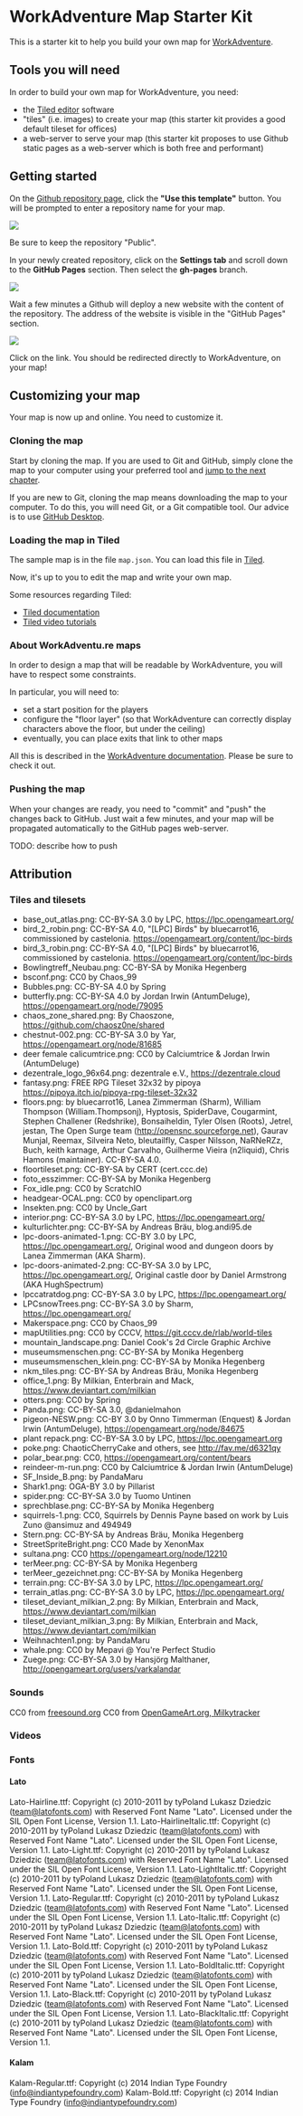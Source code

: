 # WorkAdventure Map Starter Kit

This is a starter kit to help you build your own map for [WorkAdventure](https://workadventu.re).

## Tools you will need

In order to build your own map for WorkAdventure, you need:

- the [Tiled editor](https://www.mapeditor.org/) software
- "tiles" (i.e. images) to create your map (this starter kit provides a good default tileset for offices)
- a web-server to serve your map (this starter kit proposes to use Github static pages as a web-server which is both free and performant)

## Getting started

On the [Github repository page](https://github.com/thecodingmachine/workadventure-map-starter-kit),
click the **"Use this template"** button. You will be prompted to enter a repository name for your map.

![](docs/create_repo.png)

Be sure to keep the repository "Public".

In your newly created repository, click on the **Settings tab** and scroll down to the **GitHub Pages** section.
Then select the **gh-pages** branch. 

![](docs/github_pages.png)

Wait a few minutes a Github will deploy a new website with the content of the repository.
The address of the website is visible in the "GitHub Pages" section.

![](docs/website_address.png)

Click on the link. You should be redirected directly to WorkAdventure, on your map!

## Customizing your map

Your map is now up and online. You need to customize it.

### Cloning the map

Start by cloning the map. If you are used to Git and GitHub, simply clone the map
to your computer using your preferred tool and [jump to the next chapter](#loading-the-map-in-tiled).

If you are new to Git, cloning the map means downloading the map to your computer.
To do this, you will need Git, or a Git compatible tool. Our advice is to use
[GitHub Desktop](https://desktop.github.com/).

### Loading the map in Tiled

The sample map is in the file `map.json`.
You can load this file in [Tiled](https://www.mapeditor.org/).

Now, it's up to you to edit the map and write your own map.

Some resources regarding Tiled:

- [Tiled documentation](https://doc.mapeditor.org/en/stable/manual/introduction/)
- [Tiled video tutorials](https://www.gamefromscratch.com/post/2015/10/14/Tiled-Map-Editor-Tutorial-Series.aspx)

### About WorkAdventu.re maps

In order to design a map that will be readable by WorkAdventure, you will have to respect some constraints.

In particular, you will need to:

- set a start position for the players
- configure the "floor layer" (so that WorkAdventure can correctly display characters above the floor, but under the ceiling)
- eventually, you can place exits that link to other maps

All this is described in the [WorkAdventure documentation](https://github.com/thecodingmachine/workadventure/#designing-a-map).
Please be sure to check it out. 

### Pushing the map

When your changes are ready, you need to "commit" and "push" the changes back to GitHub.
Just wait a few minutes, and your map will be propagated automatically to the GitHub pages web-server.

TODO: describe how to push

## Attribution

### Tiles and tilesets

* base_out_atlas.png: CC-BY-SA 3.0 by LPC, https://lpc.opengameart.org/
* bird_2_robin.png: CC-BY-SA 4.0, "[LPC] Birds" by bluecarrot16, commissioned by castelonia. https://opengameart.org/content/lpc-birds
* bird_3_robin.png: CC-BY-SA 4.0, "[LPC] Birds" by bluecarrot16, commissioned by castelonia. https://opengameart.org/content/lpc-birds
* Bowlingtreff_Neubau.png: CC-BY-SA by Monika Hegenberg
* bsconf.png: CC0 by Chaos_99
* Bubbles.png: CC-BY-SA 4.0 by Spring
* butterfly.png: CC-BY-SA 4.0 by Jordan Irwin (AntumDeluge), https://opengameart.org/node/79095
* chaos_zone_shared.png: By Chaoszone, https://github.com/chaosz0ne/shared
* chestnut-002.png: CC-BY-SA 3.0 by Yar, https://opengameart.org/node/81685
* deer female calicumtrice.png: CC0 by Calciumtrice & Jordan Irwin (AntumDeluge)
* dezentrale_logo_96x64.png: dezentrale e.V., https://dezentrale.cloud
* fantasy.png: FREE RPG Tileset 32x32 by pipoya https://pipoya.itch.io/pipoya-rpg-tileset-32x32
* floors.png: by bluecarrot16, Lanea Zimmerman (Sharm), William Thompson (William.Thompsonj), Hyptosis, SpiderDave, Cougarmint, Stephen Challener (Redshrike), Bonsaiheldin, Tyler Olsen (Roots), Jetrel, jestan, The Open Surge team (http://opensnc.sourceforge.net), Gaurav Munjal, Reemax, Silveira Neto, bleutailfly, Casper Nilsson, NaRNeRZz, Buch, keith karnage, Arthur Carvalho, Guilherme Vieira (n2liquid), Chris Hamons (maintainer). CC-BY-SA 4.0.
* floortileset.png: CC-BY-SA by CERT (cert.ccc.de)
* foto_esszimmer: CC-BY-SA by Monika Hegenberg
* Fox_idle.png: CC0 by ScratchIO
* headgear-OCAL.png: CC0 by openclipart.org
* Insekten.png: CC0 by Uncle_Gart
* interior.png: CC-BY-SA 3.0 by LPC, https://lpc.opengameart.org/
* kulturlichter.png: CC-BY-SA by Andreas Bräu, blog.andi95.de
* lpc-doors-animated-1.png: CC-BY 3.0 by LPC, https://lpc.opengameart.org/, Original wood and dungeon doors by Lanea Zimmerman (AKA Sharm).
* lpc-doors-animated-2.png: CC-BY-SA 3.0 by LPC, https://lpc.opengameart.org/, Original castle door by Daniel Armstrong (AKA HughSpectrum)
* lpccatratdog.png: CC-BY-SA 3.0 by LPC, https://lpc.opengameart.org/  
* LPCsnowTrees.png: CC-BY-SA 3.0 by Sharm, https://lpc.opengameart.org/
* Makerspace.png: CC0 by Chaos_99
* mapUtilities.png: CC0 by CCCV, https://git.cccv.de/rlab/world-tiles
* mountain_landscape.png: Daniel Cook's 2d Circle Graphic Archive
* museumsmenschen.png: CC-BY-SA by Monika Hegenberg
* museumsmenschen_klein.png: CC-BY-SA by Monika Hegenberg
* nkm_tiles.png: CC-BY-SA by Andreas Bräu, Monika Hegenberg
* office_1.png: By Milkian, Enterbrain and Mack, https://www.deviantart.com/milkian
* otters.png: CC0 by Spring
* Panda.png: CC-BY-SA 3.0, @danielmahon
* pigeon-NESW.png: CC-BY 3.0 by Onno Timmerman (Enquest) & Jordan Irwin (AntumDeluge), https://opengameart.org/node/84675
* plant repack.png: CC-BY-SA 3.0 by LPC, https://lpc.opengameart.org
* poke.png: ChaoticCherryCake and others, see http://fav.me/d6321qy
* polar_bear.png: CC0, https://opengameart.org/content/bears
* reindeer-m-run.png: CC0 by Calciumtrice & Jordan Irwin (AntumDeluge)
* SF_Inside_B.png: by PandaMaru
* Shark1.png: OGA-BY 3.0 by Pillarist
* spider.png: CC-BY-SA 3.0 by Tuomo Untinen
* sprechblase.png: CC-BY-SA by Monika Hegenberg
* squirrels-1.png: CC0, Squirrels by Dennis Payne based on work by Luis Zuno @ansimuz and 494949
* Stern.png: CC-BY-SA by Andreas Bräu, Monika Hegenberg
* StreetSpriteBright.png: CC0 Made by XenonMax
* sultana.png: CC0 https://opengameart.org/node/12210
* terMeer.png: CC-BY-SA by Monika Hegenberg
* terMeer_gezeichnet.png: CC-BY-SA by Monika Hegenberg
* terrain.png: CC-BY-SA 3.0 by LPC, https://lpc.opengameart.org/
* terrain_atlas.png: CC-BY-SA 3.0 by LPC, https://lpc.opengameart.org/
* tileset_deviant_milkian_2.png: By Milkian, Enterbrain and Mack, https://www.deviantart.com/milkian
* tileset_deviant_milkian_3.png: By Milkian, Enterbrain and Mack, https://www.deviantart.com/milkian
* Weihnachten1.png: by PandaMaru
* whale.png: CC0 by Mepavi @ You're Perfect Studio
* Zuege.png: CC-BY-SA 3.0 by Hansjörg Malthaner, http://opengameart.org/users/varkalandar

### Sounds

CC0 from [freesound.org](https://freesound.org)
CC0 from [OpenGameArt.org, Milkytracker](https://opengameart.org/content/my-street)

### Videos

### Fonts

#### Lato

Lato-Hairline.ttf: Copyright (c) 2010-2011 by tyPoland Lukasz Dziedzic (team@latofonts.com) with Reserved Font Name "Lato". Licensed under the SIL Open Font License, Version 1.1.
Lato-HairlineItalic.ttf: Copyright (c) 2010-2011 by tyPoland Lukasz Dziedzic (team@latofonts.com) with Reserved Font Name "Lato". Licensed under the SIL Open Font License, Version 1.1.
Lato-Light.ttf: Copyright (c) 2010-2011 by tyPoland Lukasz Dziedzic (team@latofonts.com) with Reserved Font Name "Lato". Licensed under the SIL Open Font License, Version 1.1.
Lato-LightItalic.ttf: Copyright (c) 2010-2011 by tyPoland Lukasz Dziedzic (team@latofonts.com) with Reserved Font Name "Lato". Licensed under the SIL Open Font License, Version 1.1.
Lato-Regular.ttf: Copyright (c) 2010-2011 by tyPoland Lukasz Dziedzic (team@latofonts.com) with Reserved Font Name "Lato". Licensed under the SIL Open Font License, Version 1.1.
Lato-Italic.ttf: Copyright (c) 2010-2011 by tyPoland Lukasz Dziedzic (team@latofonts.com) with Reserved Font Name "Lato". Licensed under the SIL Open Font License, Version 1.1.
Lato-Bold.ttf: Copyright (c) 2010-2011 by tyPoland Lukasz Dziedzic (team@latofonts.com) with Reserved Font Name "Lato". Licensed under the SIL Open Font License, Version 1.1.
Lato-BoldItalic.ttf: Copyright (c) 2010-2011 by tyPoland Lukasz Dziedzic (team@latofonts.com) with Reserved Font Name "Lato". Licensed under the SIL Open Font License, Version 1.1.
Lato-Black.ttf: Copyright (c) 2010-2011 by tyPoland Lukasz Dziedzic (team@latofonts.com) with Reserved Font Name "Lato". Licensed under the SIL Open Font License, Version 1.1.
Lato-BlackItalic.ttf: Copyright (c) 2010-2011 by tyPoland Lukasz Dziedzic (team@latofonts.com) with Reserved Font Name "Lato". Licensed under the SIL Open Font License, Version 1.1.

#### Kalam

Kalam-Regular.ttf: Copyright (c) 2014 Indian Type Foundry (info@indiantypefoundry.com)
Kalam-Bold.ttf: Copyright (c) 2014 Indian Type Foundry (info@indiantypefoundry.com)
